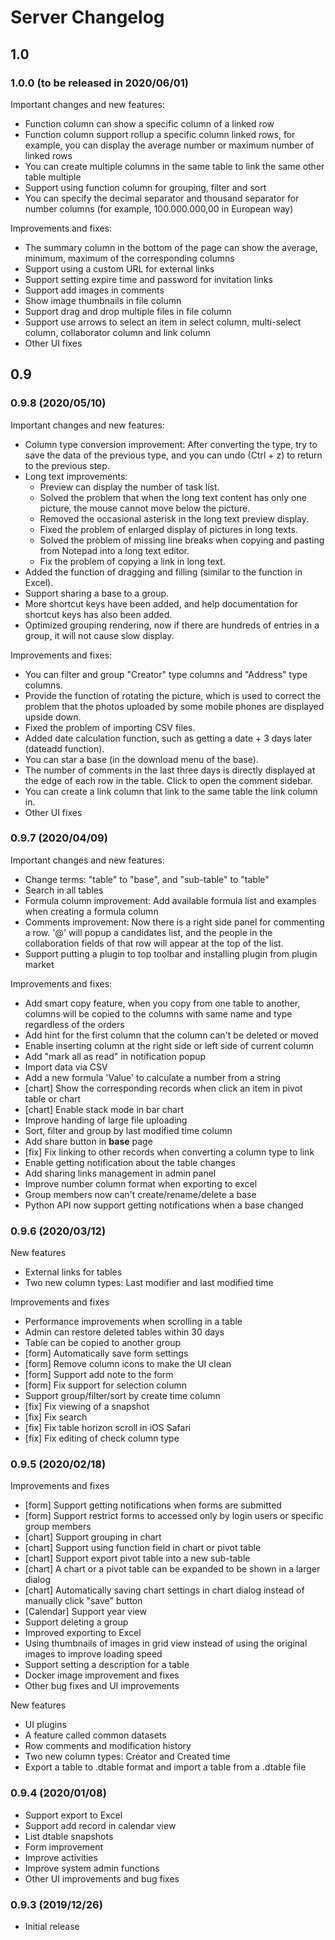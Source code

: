 # Server Changelog

## 1.0

### 1.0.0 (to be released in 2020/06/01)

Important changes and new features:

* Function column can show a specific column of a linked row
* Function column support rollup a specific column linked rows, for example, you can display the average number or maximum number of linked rows
* You can create multiple columns in the same table to link the same other table multiple
* Support using function column for grouping, filter and sort
* You can specify the decimal separator and thousand separator for number columns (for example, 100.000.000,00 in European way)

Improvements and fixes:

* The summary column in the bottom of the page can show the average, minimum, maximum of the corresponding columns
* Support using a custom URL for external links
* Support setting expire time and password for invitation links
* Support add images in comments
* Show image thumbnails in file column
* Support drag and drop multiple files in file column
* Support use arrows to select an item in select column, multi-select column, collaborator column and link column
* Other UI fixes

## 0.9

### 0.9.8 (2020/05/10)

Important changes and new features:

* Column type conversion improvement: After converting the type, try to save the data of the previous type, and you can undo (Ctrl + z) to return to the previous step.
* Long text improvements:
  * Preview can display the number of task list.
  * Solved the problem that when the long text content has only one picture, the mouse cannot move below the picture.
  * Removed the occasional asterisk in the long text preview display.
  * Fixed the problem of enlarged display of pictures in long texts.  
  * Solved the problem of missing line breaks when copying and pasting from Notepad into a long text editor.
  * Fix the problem of copying a link in long text.
* Added the function of dragging and filling (similar to the function in Excel).
* Support sharing a base to a group.
* More shortcut keys have been added, and help documentation for shortcut keys has also been added.
* Optimized grouping rendering, now if there are hundreds of entries in a group, it will not cause slow display.

Improvements and fixes:

* You can filter and group "Creator" type columns and "Address" type columns. 
* Provide the function of rotating the picture, which is used to correct the problem that the photos uploaded by some mobile phones are displayed upside down.
* Fixed the problem of importing CSV files.
* Added date calculation function, such as getting a date + 3 days later (dateadd function).
* You can star a base (in the download menu of the base).
* The number of comments in the last three days is directly displayed at the edge of each row in the table. Click to open the comment sidebar.
* You can create a link column that link to the same table the link column in.
* Other UI fixes

### 0.9.7 (2020/04/09)

Important changes and new features:

* Change terms: "table" to "base", and "sub-table" to "table"
* Search in all tables
* Formula column improvement: Add available formula list and examples when creating a formula column
* Comments improvement:  Now there is a right side panel for commenting a row. '@' will popup a candidates list, and the people in the collaboration fields of that row will appear at the top of the list.
* Support putting a plugin to top toolbar and installing plugin from plugin market

Improvements and fixes:

* Add smart copy feature, when you copy from one table to another, columns will be copied to the columns with same name and type regardless of the orders 
* Add hint for the first column that the column can't be deleted or moved
* Enable inserting column at the right side or left side of current column
* Add "mark all as read" in notification popup 
* Import data via CSV
* Add a new formula 'Value' to calculate a number from a string
* \[chart] Show the corresponding records when click an item in pivot table or chart
* \[chart] Enable stack mode in bar chart
* Improve handing of large file uploading
* Sort, filter and group by last modified time column
* Add share button in  **base** page
* \[fix] Fix linking to other records when converting a column type to link
* Enable getting notification about the table changes
* Add sharing links management in admin panel
* Improve number column format when exporting to excel
* Group members now can't create/rename/delete a base
* Python API now support getting notifications when a base changed

### 0.9.6 (2020/03/12)

New features

* External links for tables
* Two new column types: Last modifier and last modified time

Improvements and fixes

* Performance improvements when scrolling in a table
* Admin can restore deleted tables within 30 days
* Table can be copied to another group
* \[form] Automatically save form settings
* \[form] Remove column icons to make the UI clean
* \[form] Support add note to the form
* \[form] Fix support for selection column
* Support group/filter/sort by create time column
* \[fix] Fix viewing of a snapshot
* \[fix] Fix search
* \[fix] Fix table horizon scroll in iOS Safari
* \[fix] Fix editing of check column type

### 0.9.5 (2020/02/18)

Improvements and fixes

* \[form] Support getting notifications when forms are submitted
* \[form] Support restrict forms to accessed only by login users or specific group members
* \[chart] Support grouping in chart
* \[chart] Support using function field in chart or pivot table
* \[chart] Support export pivot table into a new sub-table
* \[chart] A chart or a pivot table can be expanded to be shown in a larger dialog
* \[chart] Automatically saving chart settings in chart dialog instead of manually click "save" button
* \[Calendar] Support year view
* Support deleting a group
* Improved exporting to Excel
* Using thumbnails of images in grid view instead of using the original images to improve loading speed
* Support setting a description for a table
* Docker image improvement and fixes
* Other bug fixes and UI improvements

New features

* UI plugins
* A feature called common datasets
* Row comments and modification history
* Two new column types: Creator and Created time
* Export a table to .dtable format and import a table from a .dtable file

### 0.9.4 (2020/01/08)

* Support export to Excel
* Support add record in calendar view
* List dtable snapshots
* Form improvement
* Improve activities
* Improve system admin functions 
* Other UI improvements and bug fixes

### 0.9.3 (2019/12/26)

* Initial release


